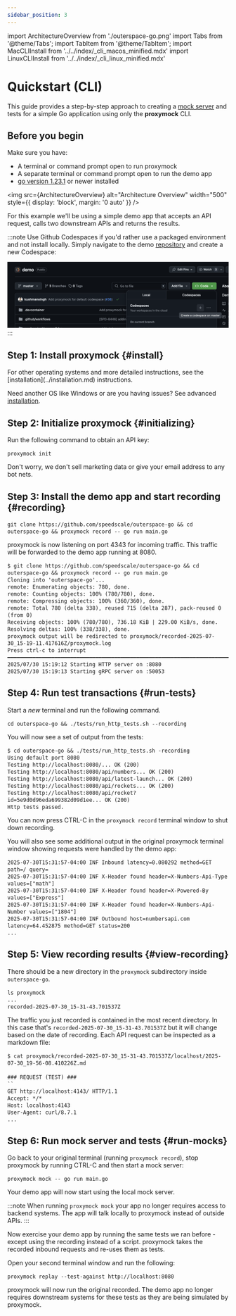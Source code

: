 ```yaml
---
sidebar_position: 3
---
```

import ArchitectureOverview from './outerspace-go.png'
import Tabs from '@theme/Tabs';
import TabItem from '@theme/TabItem';
import MacCLIInstall from '../../index/_cli_macos_minified.mdx'
import LinuxCLIInstall from '../../index/_cli_linux_minified.mdx'

# Quickstart (CLI)

This guide provides a step-by-step approach to creating a [mock server](reference/glossary.md#mock-server) and tests for a simple Go application using only the **proxymock** CLI.

## Before you begin

Make sure you have:

- A terminal or command prompt open to run proxymock
- A separate terminal or command prompt open to run the demo app
- [go version 1.23.1](https://go.dev/doc/install) or newer installed

<img src={ArchitectureOverview} alt="Architecture Overview" width="500" style={{ display: 'block', margin: '0 auto' }} />

For this example we'll be using a simple demo app that accepts an API request, calls two downstream APIs and returns the results.

:::note
Use Github Codespaces if you'd rather use a packaged environment and not install locally. Simply navigate to the demo [repository](https://github.com/speedscale/demo) and create a new Codespace:

![Codespaces](./codespaces.png)
:::

## Step 1: Install proxymock {#install}

<Tabs>
  <TabItem value="mac" label="macOS">
    <MacCLIInstall />
  </TabItem>
  <TabItem value="linux" label="Linux">
    <LinuxCLIInstall />
  </TabItem>
  <TabItem value="binary" label="Other (Detailed)">
    For other operating systems and more detailed instructions, see the [installation](../installation.md) instructions.
  </TabItem>
</Tabs>

Need another OS like Windows or are you having issues? See advanced [installation](../installation.md).

## Step 2: Initialize proxymock {#initializing}

Run the following command to obtain an API key:

```shell
proxymock init
```

Don't worry, we don't sell marketing data or give your email address to any bot nets.

## Step 3: Install the demo app and start recording {#recording}

```shell
git clone https://github.com/speedscale/outerspace-go && cd outerspace-go && proxymock record -- go run main.go
```

proxymock is now listening on port 4343 for incoming traffic. This traffic will be forwarded to the demo app running at 8080.

```shell jsx title="Output"
$ git clone https://github.com/speedscale/outerspace-go && cd outerspace-go && proxymock record -- go run main.go
Cloning into 'outerspace-go'...
remote: Enumerating objects: 780, done.
remote: Counting objects: 100% (780/780), done.
remote: Compressing objects: 100% (360/360), done.
remote: Total 780 (delta 338), reused 715 (delta 287), pack-reused 0 (from 0)
Receiving objects: 100% (780/780), 736.18 KiB | 229.00 KiB/s, done.
Resolving deltas: 100% (338/338), done.
proxymock output will be redirected to proxymock/recorded-2025-07-30_15-19-11.417616Z/proxymock.log
Press ctrl-c to interrupt
━━━━━━━━━━━━━━━━━━━━━━━━━━━━━━━━━━━━━━━━━━━━━━━━━━━━━━━━━━━━━━━━━━━━━━━━━━━━━━━━━━━━━━━━━━━━━━━━━━━━━━━━━━━━━━━━━━━━━━━━━━━━━━━━━━━━━━━━━━━━━━━━━━━━━━━━━━━━━━━━━━━━━━━━━━━━━━━━━━━
2025/07/30 15:19:12 Starting HTTP server on :8080
2025/07/30 15:19:13 Starting gRPC server on :50053
```

## Step 4: Run test transactions {#run-tests}

Start a *new* terminal and run the following command.

```shell jsx title="Run in new terminal window"
cd outerspace-go && ./tests/run_http_tests.sh --recording
```

You will now see a set of output from the tests:

```shell jsx title="Test output"
$ cd outerspace-go && ./tests/run_http_tests.sh -recording
Using default port 8080
Testing http://localhost:8080/... OK (200)
Testing http://localhost:8080/api/numbers... OK (200)
Testing http://localhost:8080/api/latest-launch... OK (200)
Testing http://localhost:8080/api/rockets... OK (200)
Testing http://localhost:8080/api/rocket?id=5e9d0d96eda699382d09d1ee... OK (200)
Http tests passed.
```

You can now press CTRL-C in the `proxymock record` terminal window to shut down recording.

You will also see some additional output in the original proxymock terminal window showing requests were handled by the demo app:

```shell jsx title="proxymock recording output"
2025-07-30T15:31:57-04:00 INF Inbound latency=0.080292 method=GET path=/ query=
2025-07-30T15:31:57-04:00 INF X-Header found header=X-Numbers-Api-Type values=["math"]
2025-07-30T15:31:57-04:00 INF X-Header found header=X-Powered-By values=["Express"]
2025-07-30T15:31:57-04:00 INF X-Header found header=X-Numbers-Api-Number values=["1804"]
2025-07-30T15:31:57-04:00 INF Outbound host=numbersapi.com latency=64.452875 method=GET status=200
...
```

## Step 5: View recording results {#view-recording}

There should be a new directory in the `proxymock` subdirectory inside `outerspace-go`.

```shell
ls proxymock
...
recorded-2025-07-30_15-31-43.701537Z
```

The traffic you just recorded is contained in the most recent directory. In this case that's `recorded-2025-07-30_15-31-43.701537Z` but it will change based on the date of recording. Each API request can be inspected as a markdown file:

```shell
$ cat proxymock/recorded-2025-07-30_15-31-43.701537Z/localhost/2025-07-30_19-56-08.410226Z.md

### REQUEST (TEST) ###
``
GET http://localhost:4143/ HTTP/1.1
Accept: */*
Host: localhost:4143
User-Agent: curl/8.7.1
...
```

## Step 6: Run mock server and tests {#run-mocks}

Go back to your original terminal (running `proxymock record`), stop proxymock by running CTRL-C and then start a mock server:

```shell
proxymock mock -- go run main.go
```

Your demo app will now start using the local mock server.

:::note
When running `proxymock mock` your app no longer requires access to backend systems. The app will talk locally to proxymock instead of outside APIs.
:::

Now exercise your demo app by running the same tests we ran before - except using the recording instead of a script. proxymock takes the recorded inbound requests and re-uses them as tests.

Open your second terminal window and run the following:

```shell
proxymock replay --test-against http://localhost:8080
```

proxymock will now run the original recorded. The demo app no longer requires downstream systems for these tests as they are being simulated by proxymock. 